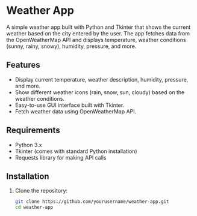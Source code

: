 # Weather App

A simple weather app built with Python and Tkinter that shows the current weather based on the city entered by the user. The app fetches data from the OpenWeatherMap API and displays temperature, weather conditions (sunny, rainy, snowy), humidity, pressure, and more. 

## Features

- Display current temperature, weather description, humidity, pressure, and more.
- Show different weather icons (rain, snow, sun, cloudy) based on the weather conditions.
- Easy-to-use GUI interface built with Tkinter.
- Fetch weather data using OpenWeatherMap API.

## Requirements

- Python 3.x
- Tkinter (comes with standard Python installation)
- Requests library for making API calls

## Installation

1. Clone the repository:
   ```bash
   git clone https://github.com/yourusername/weather-app.git
   cd weather-app
